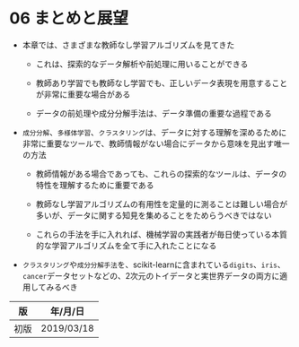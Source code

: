 06 まとめと展望
=============

* 本章では、さまざまな教師なし学習アルゴリズムを見てきた

    * これは、探索的なデータ解析や前処理に用いることができる

    * 教師あり学習でも教師なし学習でも、正しいデータ表現を用意することが非常に重要な場合がある

    * データの前処理や成分分解手法は、データ準備の重要な過程である

* `成分分解`、`多様体学習`、`クラスタリング`は、データに対する理解を深めるために非常に重要なツールで、教師情報がない場合にデータから意味を見出す唯一の方法

    * 教師情報がある場合であっても、これらの探索的なツールは、データの特性を理解するために重要である

    * 教師なし学習アルゴリズムの有用性を定量的に測ることは難しい場合が多いが、データに関する知見を集めることをためらうべきではない

    * これらの手法を手に入れれば、機械学習の実践者が毎日使っている本質的な学習アルゴリズムを全て手に入れたことになる

* `クラスタリング`や`成分分解手法`を、scikit-learnに含まれている`digits`、`iris`、`cancer`データセットなどの、2次元のトイデータと実世界データの両方に適用してみるべき



| 版   | 年/月/日   |
| ---- | ---------- |
| 初版 | 2019/03/18 |
